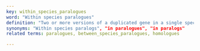```yaml
---
key: within_species_paralogues 
word: "Within species paralogues"
definition: "Two or more versions of a duplicated gene in a single species. In a gene tree, the genes are separated by a duplication node."
synonyms: "Within species paralogs", "in paralogues", "in paralogs"
related terms: paralogues, between_species_paralogues, homologues

---
```

